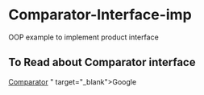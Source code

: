 # Comparator-Interface-imp
OOP example to implement product interface

## To Read about Comparator interface
<a href="<https://docs.oracle.com/javase/8/docs/api/java/util/Comparator.html" target="_blank">Comparator</a>
" target="_blank">Google</a>


